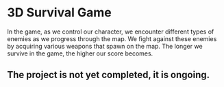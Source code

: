 # 3D Survival Game

In the game, as we control our character, we encounter different types of enemies as we progress through the map. We fight against these enemies by acquiring various weapons that spawn on the map. The longer we survive in the game, the higher our score becomes.

## The project is not yet completed, it is ongoing.
